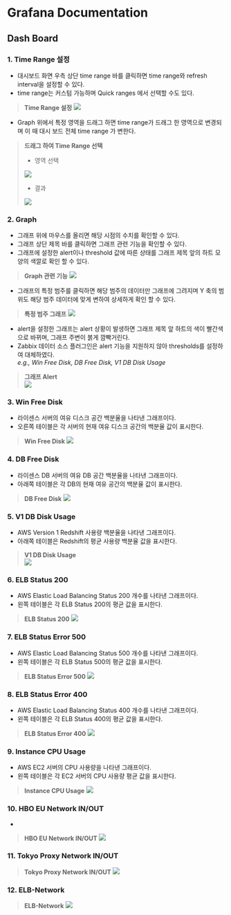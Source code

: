 # Grafana Documentation

## Dash Board
### 1. Time Range 설정
- 대시보드 화면 우측 상단 time range 바를 클릭하면 time range와 refresh interval을 설정할 수 있다.
- time range는 커스텀 가능하며 Quick ranges 에서 선택할 수도 있다.

> **Time Range 설정**
> <img src="https://i.imgur.com/DRVunjL.png?1"/>

- Graph 위에서 특정 영역을 드래그 하면 time range가 드래그 한 영역으로 변경되며 이 때 대시 보드 전체 time range 가 변한다.

> **드래그 하여 Time Range 선택**  
> - 영역 선택  
> <img src="https://i.imgur.com/doyN7Hn.png?1"/>  
>  
> - 결과  
> <img src="https://i.imgur.com/omH5EVQ.png?1"/>


### 2. Graph
- 그래프 위에 마우스를 올리면 해당 시점의 수치를 확인할 수 있다.
- 그래프 상단 제목 바를 클릭하면 그래프 관련 기능을 확인할 수 있다.
- 그래프에 설정한 alert이나 threshold 값에 따른 상태를 그래프 제목 앞의 하트 모양의 색깔로 확인 할 수 있다.

> **Graph 관련 기능**
> <img src="https://i.imgur.com/w9JYQdy.png?1"/>

- 그래프의 특정 범주를 클릭하면 해당 범주의 데이터만 그래프에 그려지며 Y 축의 범위도 해당 범주 데이터에 맞게 변하여 상세하게 확인 할 수 있다.

> **특정 범주 그래프**
> <img src="https://i.imgur.com/qWCOmJ5.png?1"/>

- alert을 설정한 그래프는 alert 상황이 발생하면 그래프 제목 앞 하트의 색이 빨간색으로 바뀌며, 그래프 주변이 붉게 깜빡거린다.
- Zabbix 데이터 소스 플러그인은 alert 기능을 지원하지 않아 thresholds를 설정하여 대체하였다.  
  *e.g., Win Free Disk, DB Free Disk, V1 DB Disk Usage*

> **그래프 Alert**  
> <img src="https://i.imgur.com/b4duleC.png"/>


### 3. Win Free Disk
- 라이센스 서버의 여유 디스크 공간 백분율을 나타낸 그래프이다.
- 오른쪽 테이블은 각 서버의 현재 여유 디스크 공간의 백분율 값이 표시한다.

> **Win Free Disk**
> <img src="https://i.imgur.com/6y8DeMJ.png"/>



### 4. DB Free Disk
- 라이센스 DB 서버의 여유 DB 공간 백분율을 나타낸 그래프이다.
- 아래쪽 테이블은 각 DB의 현재 여유 공간의 백분율 값이 표시한다.

> **DB Free Disk**
> <img src="https://i.imgur.com/jje99OB.png"/>


### 5. V1 DB Disk Usage
- AWS Version 1 Redshift 사용량 백분율을 나타낸 그래프이다.
- 아래쪽 테이블은 Redshift의 평균 사용량 백분율 값을 표시한다.

> **V1 DB Disk Usage**  
> <img src="https://i.imgur.com/HMPC0L6.png"/>


### 6. ELB Status 200
- AWS Elastic Load Balancing Status 200 개수를 나타낸 그래프이다.
- 왼쪽 테이블은 각 ELB Status 200의 평균 값을 표시한다.

> **ELB Status 200**
> <img src="https://i.imgur.com/ZWZlJR9.png"/>


### 7. ELB Status Error 500
- AWS Elastic Load Balancing Status 500 개수를 나타낸 그래프이다.
- 왼쪽 테이블은 각 ELB Status 500의 평균 값을 표시한다.

> **ELB Status Error 500**
> <img src="https://i.imgur.com/C4nA2rI.png"/>


### 8. ELB Status Error 400
- AWS Elastic Load Balancing Status 400 개수를 나타낸 그래프이다.
- 왼쪽 테이블은 각 ELB Status 400의 평균 값을 표시한다.

> **ELB Status Error 400**
> <img src="https://i.imgur.com/Vlgwl9q.png"/>


### 9. Instance CPU Usage
- AWS EC2 서버의 CPU 사용량을 나타낸 그래프이다.
- 왼쪽 테이블은 각 EC2 서버의 CPU 사용량 평균 값을 표시한다.

> **Instance CPU Usage**
> <img src="https://i.imgur.com/QCilU90.png"/>


### 10. HBO EU Network IN/OUT
-

> **HBO EU Network IN/OUT**
> <img src="https://i.imgur.com/qidlFPq.png"/>


### 11. Tokyo Proxy Network IN/OUT

> **Tokyo Proxy Network IN/OUT**
> <img src="https://i.imgur.com/Rga0MyH.png"/>


### 12. ELB-Network

> **ELB-Network**
> <img src="https://i.imgur.com/dw5HoIK.png"/>

